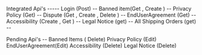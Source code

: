 Integrated Api's -----
Login (Post)  --
Banned item(Get , Create ) --
Privacy Policy (Get) --
Dispute (Get , Create , Delete ) --
EndUserAgreement (Get) --
Accessibility (Create , Get ) --
Legal Notice (get) --
All Shipping Orders (get) --


Pending Api's --
Banned Items ( Delete)
Privacy Policy (Edit)
EndUserAgreement(Edit)
Accessibility (Delete)
Legal Notice (Delete)